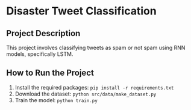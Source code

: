 # Disaster Tweet Classification

## Project Description
This project involves classifying tweets as spam or not spam using RNN models, specifically LSTM.

## How to Run the Project
1. Install the required packages: `pip install -r requirements.txt`
2. Download the dataset: `python src/data/make_dataset.py`
3. Train the model: `python train.py`

